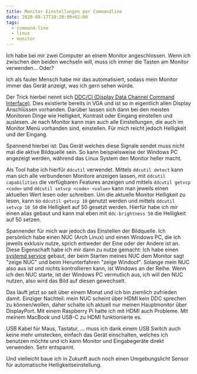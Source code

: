```yaml
---
title: Monitor Einstellungen per Commandline
date: 2020-08-17T18:20:00+02:00
tags:
  - command-line
  - linux
  - monitor
---
```


Ich habe bei mir zwei Computer an einem Monitor angeschlossen.
Wenn ich zwischen den beiden wechseln will, muss ich immer die Tasten am Monitor verwenden… Oder?

Ich als fauler Mensch habe mir das automatisiert, sodass mein Monitor immer das Gerät anzeigt, was ich gern sehen würde.

<!--more-->

Der Trick hierbei nennt sich [DDC/CI (Display Data Channel Command Interface)](https://en.wikipedia.org/wiki/Display_Data_Channel).
Dies existierte bereits in VGA und ist so in eigentlich allen Display Anschlüssen vorhanden.
Darüber lassen sich dann bei den meisten Monitoren Dinge wie Helligkeit, Kontrast oder Eingang einstellen und auslesen.
Je nach Monitor kann man auch alle Einstellungen, die auch im Monitor Menü vorhanden sind, einstellen.
Für mich reicht jedoch Helligkeit und der Eingang.

Spannend hierbei ist: Das Gerät welches diese Signale sendet muss nicht mal die aktive Bildquelle sein.
So kann beispielsweise der Windows PC angezeigt werden, während das Linux System den Monitor heller macht.

Als Tool habe ich hierfür `ddcutil` verwendet.
Mittels `ddcutil detect` kann man sich alle verbundenen Monitore anzeigen lassen,
mit `ddcutil capabilities` die verfügbaren Features anzeigen und mittels `ddcutil getvcp <code>` und `ddcutil setvcp <code> <value>` kann man jeweils einen aktuellen Wert lesen oder schreiben.
Um die aktuelle Monitor Helligkeit zu lesen, kann so `ddcutil getvcp 10` genutzt werden und mittels `ddcutil setvcp 10 50` die Helligkeit auf 50 gesetzt werden.
Hierfür habe ich mir einen alias gebaut und kann mal eben mit `ddc-brightness 50` die Helligkeit auf 50 setzen.

Spannender für mich war jedoch das Einstellen der Bildquelle.
Ich persönlich habe einen NUC (Arch Linux) und einen Windows PC, die ich jeweils exklusiv nutze, sprich entweder der Eine oder der Andere ist an.
Diese Eigenschaft habe ich mir dann zu nutze gemacht:
Ich habe einen [systemd service](https://github.com/EdJoPaTo/LinuxScripts/blob/8b741b35a6f6c5584739bf3e27e7eec3ccc2461a/Arch/systemd/nuc-display-switch-windoof.service) gebaut, der beim Starten meines NUC dem Monitor sagt "zeige NUC" und beim Herunterfahren "zeige Windoof".
Solange mein NUC also aus ist und nichts kontrollieren kann, ist Windows an der Reihe.
Wenn ich den NUC starte, ist der Windows PC vermutlich aus, ich will den NUC nutzen, also wird das Bild auf diesen gewechselt.

Das läuft jetzt so seit über einem Monat und ich bin ziemlich zufrieden damit.
Einziger Nachteil: mein NUC scheint über HDMI kein DDC sprechen zu können/wollen, daher schalte ich aktuell nur meinen Hauptmonitor über DisplayPort.
Mit einem Raspberry Pi hatte ich mit HDMI auch Probleme.
Mit meinem MacBook und USB-C zu HDMI funktionierte es.

USB Kabel für Maus, Tastatur, … muss ich dank einem USB Switch auch keine mehr umstecken, einfach das Gerät einschalten, welches ich benutzen möchte und ich kann Monitor und Eingabegeräte direkt verwenden.
Sehr entspannt.

Und vielleicht baue ich in Zukunft auch noch einen Umgebungslicht Sensor für automatische Helligkeitseinstellung.
